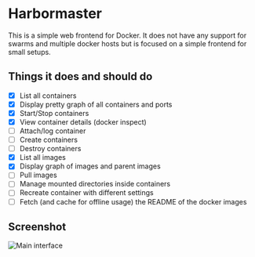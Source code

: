 # Harbormaster

This is a simple web frontend for Docker. It does not have any support for swarms and multiple docker hosts but is focused
on a simple frontend for small setups.

## Things it does and should do

- [x] List all containers
- [x] Display pretty graph of all containers and ports
- [x] Start/Stop containers
- [x] View container details (docker inspect)
- [ ] Attach/log container
- [ ] Create containers
- [ ] Destroy containers
- [x] List all images
- [x] Display graph of images and parent images
- [ ] Pull images
- [ ] Manage mounted directories inside containers
- [ ] Recreate container with different settings
- [ ] Fetch (and cache for offline usage) the README of the docker images

## Screenshot
![Main interface](http://brixitcdn.net/github/harbormaster/main.png)